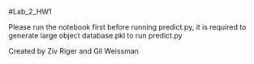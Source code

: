 #Lab_2_HW1

Please run the notebook first before running predict.py, it is required to generate large object database.pkl to run predict.py

Created by Ziv Riger and Gil Weissman
